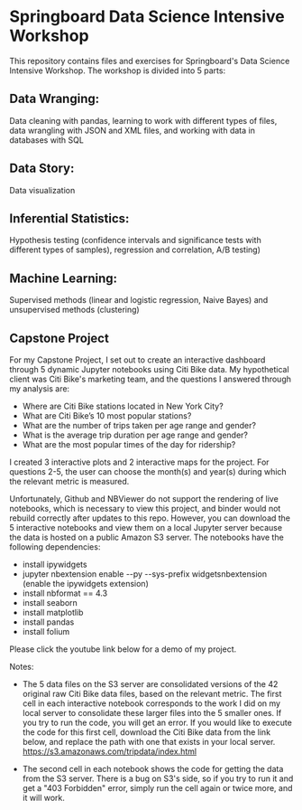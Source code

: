 # Springboard Data Science Intensive Workshop

This repository contains files and exercises for Springboard's Data Science Intensive Workshop. The workshop is divided into 5 parts:
      
## Data Wranging: 
Data cleaning with pandas, learning to work with different types of files, data wrangling with JSON and XML files, and working with data in databases with SQL

## Data Story: 
Data visualization
  
## Inferential Statistics: 
Hypothesis testing (confidence intervals and significance tests with different types of samples), regression and correlation, A/B testing)

## Machine Learning: 
Supervised methods (linear and logistic regression, Naive Bayes) and unsupervised methods (clustering)

## Capstone Project
For my Capstone Project, I set out to create an interactive dashboard through 5 dynamic Jupyter notebooks using Citi Bike data. My hypothetical client was Citi Bike's marketing team, and the questions I answered through my analysis are:
-	Where are Citi Bike stations located in New York City?
-	What are Citi Bike’s 10 most popular stations?
-	What are the number of trips taken per age range and gender?
-	What is the average trip duration per age range and gender?
-	What are the most popular times of the day for ridership?

I created 3 interactive plots and 2 interactive maps for the project. For questions 2-5, the user can choose the month(s) and year(s) during which the relevant metric is measured.

Unfortunately, Github and NBViewer do not support the rendering of live notebooks, which is necessary to view this project, and binder would not rebuild correctly after updates to this repo. However, you can download the 5 interactive notebooks and view them on a local Jupyter server because the data is hosted on a public Amazon S3 server. The notebooks have the following dependencies:
- install ipywidgets
- jupyter nbextension enable --py --sys-prefix widgetsnbextension (enable the ipywidgets extension)
- install nbformat == 4.3
- install seaborn
- install matplotlib
- install pandas
- install folium

Please click the youtube link below for a demo of my project.

Notes: 
* The 5 data files on the S3 server are consolidated versions of the 42 original raw Citi Bike data files, based on the relevant metric. The first cell in each interactive notebook corresponds to the work I did on my local server to consolidate these larger files into the 5 smaller ones. If you try to run the code, you will get an error. If you would like to execute the code for this first cell, download the Citi Bike data from the link below, and replace the path with one that exists in your local server.
https://s3.amazonaws.com/tripdata/index.html

* The second cell in each notebook shows the code for getting the data from the S3 server. There is a bug on S3's side, so if you try to run it and get a "403 Forbidden" error, simply run the cell again or twice more, and it will work.
